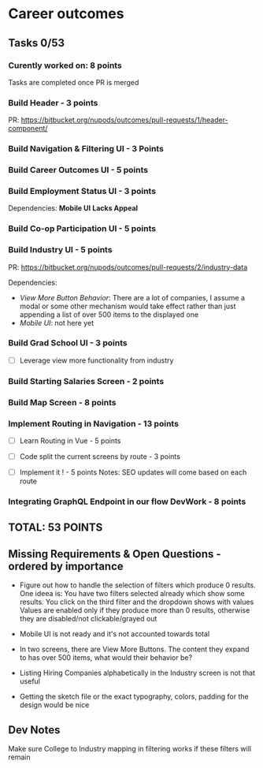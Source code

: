 # Career outcomes
## Tasks 0/53
### Curently worked on: 8 points
Tasks are completed once PR is merged

### Build Header  - 3 points
PR: https://bitbucket.org/nupods/outcomes/pull-requests/1/header-component/

### Build Navigation & Filtering UI - 3 Points

### Build Career Outcomes UI - 5 points

### Build Employment Status UI - 3 points
Dependencies: **Mobile UI** **Lacks Appeal**

### Build Co-op Participation UI - 5 points

### Build Industry UI - 5 points
PR: https://bitbucket.org/nupods/outcomes/pull-requests/2/industry-data

Dependencies:

- *View More Button Behavior*: There are a lot of companies, I assume a modal or some other mechanism would take effect rather than just appending a list of over 500 items to the displayed one  
- *Mobile UI*: not here yet

### Build Grad School UI - 3 points
- [ ] Leverage view more functionality from industry

### Build Starting Salaries Screen - 2 points

### Build Map Screen - 8 points

### Implement Routing in Navigation - 13 points
- [ ] Learn Routing in Vue - 5 points
- [ ] Code split the current screens by route - 3 points
- [ ] Implement it ! - 5 points
Notes: SEO updates will come based on each route


### Integrating GraphQL Endpoint in our flow DevWork - 8 points

## TOTAL: 53 POINTS 

## Missing Requirements & Open Questions - ordered by importance 
- Figure out how to handle the selection of filters which produce 0 results.
One ideea is:
    You have two filters selected already which show some results.
    You click on the third filter and the dropdown shows with values
    Values are enabled only if they produce more than 0 results, otherwise they 
    are disabled/not clickable/grayed out

- Mobile UI is not ready and it's not accounted towards total

- In two screens, there are View More Buttons. The content they expand to
has over 500 items, what would their behavior be?

- Listing Hiring Companies alphabetically in the Industry screen is not that useful

- Getting the sketch file or the exact typography, colors, padding for the design
would be nice


## Dev Notes
Make sure College to Industry mapping in filtering works if these filters will remain
